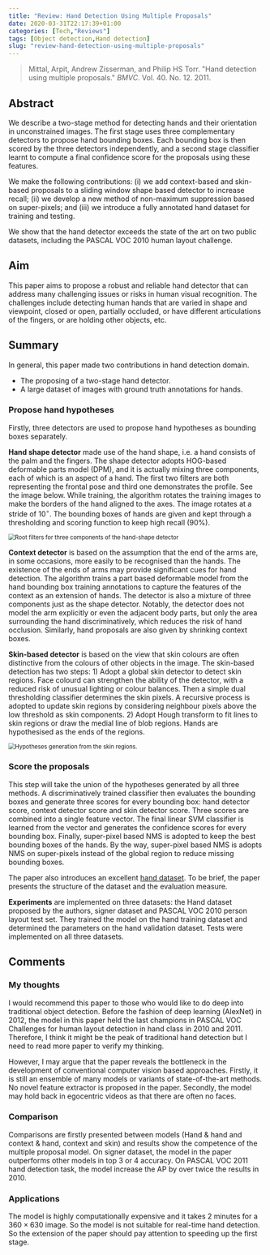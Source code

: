 ```yaml
---
title: "Review: Hand Detection Using Multiple Proposals"
date: 2020-03-31T22:17:39+01:00
categories: [Tech,"Reviews"]
tags: [Object detection,Hand detection]
slug: "review-hand-detection-using-multiple-proposals"
---
```


> Mittal, Arpit, Andrew Zisserman, and Philip HS Torr. "Hand detection using multiple proposals." *BMVC*. Vol. 40. No. 12. 2011.

<!--more-->

## Abstract

We describe a two-stage method for detecting hands and their orientation in unconstrained images. The first stage uses three complementary detectors to propose hand bounding boxes. Each bounding box is then scored by the three detectors independently, and a second stage classifier learnt to compute a final confidence score for the proposals using these features. 

We make the following contributions: (i) we add context-based and skin-based proposals to a sliding window shape based detector to increase recall; (ii) we develop a new method of non-maximum suppression based on super-pixels; and (iii) we introduce a fully annotated hand dataset for training and testing. 

We show that the hand detector exceeds the state of the art on two public datasets, including the PASCAL VOC 2010 human layout challenge. 

## Aim

This paper aims to propose a robust and reliable hand detector that can address many challenging issues or risks in human visual recognition. The challenges include detecting human hands that are varied in shape and viewpoint, closed or open, partially occluded, or have different articulations of the fingers, or are holding other objects, etc.

## Summary

In general, this paper made two contributions in hand detection domain.

- The proposing of a two-stage hand detector.
- A large dataset of images with ground truth annotations for hands.

### Propose hand hypotheses

Firstly, three detectors are used to propose hand hypotheses as bounding boxes separately.

**Hand shape detector** made use of the hand shape, i.e. a hand consists of the palm and the fingers. The shape detector adopts HOG-based deformable parts model (DPM), and it is actually mixing three components, each of which is an aspect of a hand. The first two filters are both representing the frontal pose and third one demonstrates the profile. See the image below. While training, the algorithm rotates the training images to make the borders of the hand aligned to the axes. The image rotates at a stride of $10^\circ$. The bounding boxes of hands are given and kept through a thresholding and scoring function to keep high recall (90%).

<img src="https://i.loli.net/2020/04/01/NkbQEKmf2Zpgdoc.png" alt="Root filters for three components of the hand-shape detector" style="zoom: 80%;" />

**Context detector** is based on the assumption that the end of the arms are, in some occasions, more easily to be recognised than the hands. The existence of the ends of arms may provide significant cues for hand detection. The algorithm trains a part based deformable model from the hand bounding box training annotations to capture the features of the context as an extension of hands. The detector is also a mixture of three components just as the shape detector. Notably, the detector does not model the arm explicitly or even the adjacent body parts, but only the area surrounding the hand discriminatively, which reduces the risk of hand occlusion. Similarly, hand proposals are also given by shrinking context boxes.

**Skin-based detector** is based on the view that skin colours are often distinctive from the colours of other objects in the image. The skin-based detection has two steps: 1) Adopt a global skin detector to detect skin regions. Face colourd can strengthen the ability of the detector, with a reduced risk of unusual lighting or colour balances. Then a simple dual thresholding classifier determines the skin pixels. A recursive process is adopted to update skin regions by considering neighbour pixels above the low threshold as skin components. 2) Adopt Hough transform to fit lines to skin regions or draw the medial line of blob regions. Hands are hypothesised as the ends of the regions. 

<img src="https://i.loli.net/2020/04/01/etfbp1dIvy47njN.png" alt="Hypotheses generation from the skin regions." style="zoom:80%;" />

### Score the proposals

This step will take the union of the hypotheses generated by all three methods. A discriminatively trained classifier then evaluates the bounding boxes and generate three scores for every bounding box: hand detector score, context detector score and skin detector score. Three scores are combined into a single feature vector. The final linear SVM classifier is learned from the vector and generates the confidence scores for every bounding box. Finally, super-pixel based NMS is adopted to keep the best bounding boxes of the hands. By the way, super-pixel based NMS is adopts NMS on super-pixels instead of the global region to reduce missing bounding boxes.

The paper also introduces an excellent [hand dataset](http://www.robots.ox.ac.uk/~vgg/data/hands/). To be brief, the paper presents the structure of the dataset and the evaluation measure. 

**Experiments** are implemented on three datasets: the Hand dataset proposed by the authors, signer dataset and PASCAL VOC 2010 person layout test set. They trained the model on the hand training dataset and determined the parameters on the hand validation dataset. Tests were implemented on all three datasets.

## Comments

### My thoughts

I would recommend this paper to those who would like to do deep into traditional object detection. Before the fashion of deep learning (AlexNet) in 2012, the model in this paper held the last champions in PASCAL VOC Challenges for human layout detection in hand class in 2010 and 2011. Therefore, I think it might be the peak of traditional hand detection but I need to read more paper to verify my thinking. 

However, I may argue that the paper reveals the bottleneck in the development of conventional computer vision based approaches. Firstly, it is still an ensemble of many models or variants of state-of-the-art methods. No novel feature extractor is proposed in the paper. Secondly, the model may hold back in egocentric videos as that there are often no faces. 

### Comparison

Comparisons are firstly presented between models (Hand & hand and context & hand, context and skin) and results show the competence of the multiple proposal model. On signer dataset, the model in the paper outperforms other models in top 3 or 4 accuracy. On PASCAL VOC 2011 hand detection task, the model increase the AP by over twice the results in 2010.

### Applications

The model is highly computationally expensive and it takes 2 minutes for a $360\times630$ image. So the model is not suitable for real-time hand detection. So the extension of the paper should pay attention to speeding up the first stage.